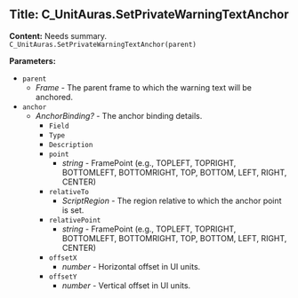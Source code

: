 ## Title: C_UnitAuras.SetPrivateWarningTextAnchor

**Content:**
Needs summary.
`C_UnitAuras.SetPrivateWarningTextAnchor(parent)`

**Parameters:**
- `parent`
  - *Frame* - The parent frame to which the warning text will be anchored.
- `anchor`
  - *AnchorBinding?* - The anchor binding details.
    - `Field`
    - `Type`
    - `Description`
    - `point`
      - *string* - FramePoint (e.g., TOPLEFT, TOPRIGHT, BOTTOMLEFT, BOTTOMRIGHT, TOP, BOTTOM, LEFT, RIGHT, CENTER)
    - `relativeTo`
      - *ScriptRegion* - The region relative to which the anchor point is set.
    - `relativePoint`
      - *string* - FramePoint (e.g., TOPLEFT, TOPRIGHT, BOTTOMLEFT, BOTTOMRIGHT, TOP, BOTTOM, LEFT, RIGHT, CENTER)
    - `offsetX`
      - *number* - Horizontal offset in UI units.
    - `offsetY`
      - *number* - Vertical offset in UI units.